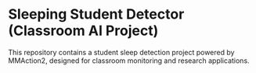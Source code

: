 # Sleeping Student Detector (Classroom AI Project)
This repository contains a student sleep detection project powered by MMAction2, designed for classroom monitoring and research applications.

